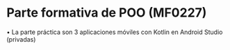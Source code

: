 # Parte formativa de POO (MF0227)
• La parte práctica son 3 aplicaciones móviles con Kotlin en Android Studio (privadas)

